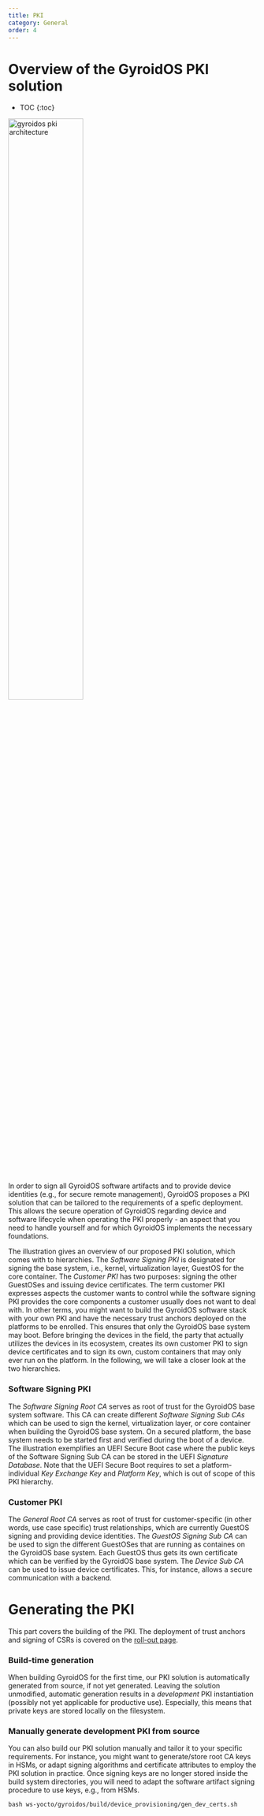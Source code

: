 ```yaml
---
title: PKI
category: General
order: 4
---
```



# Overview of the GyroidOS PKI solution
- TOC
{:toc}
<img alt="gyroidos pki architecture" src="../img/pki_trustm3.png" width="55%">

In order to sign all GyroidOS software artifacts and to provide device identities (e.g., for secure remote
management), GyroidOS proposes a PKI solution that can be tailored to the requirements of a spefic
deployment. This allows the secure operation of GyroidOS regarding device and software lifecycle when
operating the PKI properly - an aspect that you need to handle yourself and for which GyroidOS implements the
necessary foundations.

The illustration gives an overview of our proposed PKI solution, which comes with to hierarchies.
The _Software Signing PKI_ is designated for signing the base system, i.e., kernel, virtualization layer,
GuestOS for the core container.
The _Customer PKI_ has two purposes: signing the other GuestOSes and issuing device certificates.
The term customer PKI expresses aspects the customer wants to control while the software
signing PKI provides the core components a customer usually does not want to deal with.
In other terms, you might want to build the GyroidOS software stack with your own PKI and have the necessary
trust anchors deployed on the platforms to be enrolled. This ensures that only the GyroidOS base system may
boot. Before bringing the devices in the field, the party that actually utilizes the devices in its ecosystem,
creates its own customer PKI to sign device certificates and to sign its own, custom containers that may
only ever run on the platform.
In the following, we will take a closer look at the two hierarchies.

### Software Signing PKI

The _Software Signing Root CA_ serves as root of trust for the GyroidOS base system software.
This CA can create different _Software Signing Sub CAs_ which can be used to sign the kernel, virtualization
layer, or core container when building the GyroidOS base system.
On a secured platform, the base system needs to be started first and verified during the boot of a device.
The illustration exemplifies an UEFI Secure Boot case where the public keys of the Software Signing Sub CA can
be stored in the UEFI _Signature Database_. Note that the UEFI Secure Boot requires to set a platform-individual
_Key Exchange Key_ and _Platform Key_, which is out of scope of this PKI hierarchy.

### Customer PKI

The _General Root CA_ serves as root of trust for customer-specific (in other words, use case specific) trust
relationships, which are currently GuestOS signing and providing device identities.
The _GuestOS Signing Sub CA_ can be used to sign the different GuestOSes that are running as containes on the
GyroidOS base system. Each GuestOS thus gets its own certificate which can be verified by the GyroidOS base
system.
The _Device Sub CA_ can be used to issue device certificates. This, for instance, allows a secure
communication with a backend.

# Generating the PKI

This part covers the building of the PKI. The deployment of trust anchors and signing of CSRs is covered on
the [roll-out page](/operate/provisioning).

### Build-time generation 

When building GyroidOS for the first time, our PKI solution is automatically generated
from source, if not yet generated. Leaving the solution unmodified, automatic generation
results in a _development_ PKI instantiation (possibly not yet applicable for productive use).
Especially, this means that private keys are stored locally on the filesystem.

### Manually generate development PKI from source

You can also build our PKI solution manually and tailor it to your specific requirements.
For instance, you might want to generate/store root CA keys in HSMs, or adapt signing algorithms and
certificate attributes to employ the PKI solution in practice. Once signing keys are no longer stored inside
the build system directories, you will need to adapt the software artifact signing procedure to use keys,
e.g., from HSMs.

```
bash ws-yocto/gyroidos/build/device_provisioning/gen_dev_certs.sh
```

